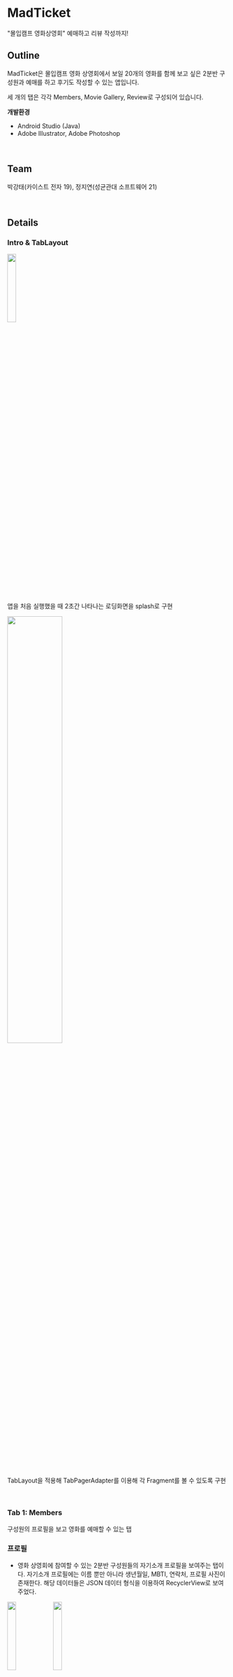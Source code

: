 # MadTicket
"몰입캠프 영화상영회" 예매하고 리뷰 작성까지!

## Outline
MadTicket은 몰입캠프 영화 상영회에서 보일 20개의 영화를 함께 보고 싶은 2분반 구성원과 예매를 하고 후기도 작성할 수 있는 앱입니다.

세 개의 탭은 각각 Members, Movie Gallery, Review로 구성되어 있습니다.

**개발환경**
- Android Studio (Java)
- Adobe Illustrator, Adobe Photoshop  

<br>

## Team
박강태(카이스트 전자 19), 정지연(성균관대 소프트웨어 21)

<br>

## Details

### Intro & TabLayout

<img src = "https://github.com/ParkGangtae/madweek1/assets/51894747/8b251be1-dee4-44d3-9a25-ffe6204b580b.jpg" width = 20% height = 20%>

앱을 처음 실행했을 때 2초간 나타나는 로딩화면을 splash로 구현

<img src = "https://github.com/ParkGangtae/madweek1/assets/51894747/fb8eb347-4b31-49aa-84b1-0346b4d8f0ac.jpg" width = 50% height = 50%>



TabLayout을 적용해 TabPagerAdapter를 이용해 각 Fragment를 볼 수 있도록 구현



<br>



### Tab 1: Members
구성원의 프로필을 보고 영화를 예매할 수 있는 탭

### 프로필

- 영화 상영회에 참여할 수 있는 2분반 구성원들의 자기소개 프로필을 보여주는 탭이다. 자기소개 프로필에는 이름 뿐만 아니라 생년월일, MBTI, 연락처, 프로필 사진이 존재한다.  해당 데이터들은 JSON 데이터 형식을 이용하여 RecyclerView로 보여주었다.


<img src = "https://github.com/ParkGangtae/madweek1/assets/127393132/546981b2-e59f-447d-92f3-a4b68ba39aa6.jpg" width = 20% height = 20% >
<img src = "https://github.com/ParkGangtae/madweek1/assets/127393132/d7be5b1e-9ac8-48e5-9689-779c6a36a0e4" width = 20% height = 20% >
<ima src = "https://github.com/ParkGangtae/madweek1/assets/127393132/3a8c8f91-3f4c-448e-8fc6-d74183615a01" width = 20% height = 20% >

  
  <br>
- 구성원의 프로필을 CardView로 만들었기 때문에 상영회에 참여하고 싶은 구성원들은 예매하기 버튼을 눌러서 각자 영화를 예매할 수 있다.
- 맨 상단에는 SearchView를 추가하여 검색하고 싶은 이름, 생년월일, MBTI, 연락처 중 원하는 텍스트를 입력하고 Submit하면 해당 데이터의 위치로 스크롤이 이동한다. 또한 SearchView의 X 버튼을 누르게 된다면 Tab 1의 최상단으로 이동한다.


<br>
<img src = "https://github.com/ParkGangtae/madweek1/assets/127393132/546981b2-e59f-447d-92f3-a4b68ba39aa6" width = 20% height = 20% >
  <img src = "https://github.com/ParkGangtae/madweek1/assets/127393132/3a8c8f91-3f4c-448e-8fc6-d74183615a01" width = 20% height = 20% >
 

### 예매하기


- 상영회에 참여하고 싶은 2분반 구성원은 본인의 프로필을 검색한 후, 예매하기 버튼을 누를 수 있다.
- 예매창이 뜨기 전까지 로딩 아이콘이 실행된다.
- 예매창에는 영화에 대한 포스터 사진들이 2행에 걸쳐 Horizontal ScrollView로써 나타난다. 또한 포스터 밑으로 영화에 대한 기본적인 정보들이 제공된다. 영화의 이름 및 관람 연령, 장르, 개봉날짜가 표시된다.
- 각 영화 별로 개별 상영관과 상영 시간표들이 존재하고, 각 시간에 따라 이용할 수 있는 좌석과 전체 좌석을 볼 수 있다. 해당 좌석의 수는 데이터베이스와 연결하여 관리하였다. (SQLite)
- 데이터베이스에는 Seat 테이블이 존재하고 테이블에는 id, time_id, seat_id가 존재하며 id가 primary keyd이다. time_id별로 seat_id를 count 하여 상영 시간에 따른 이용 좌석의 갯수를 관리하였다.
<br>


 <img src = "https://github.com/ParkGangtae/madweek1/assets/127393132/82f1b94f-fc9a-424c-958d-e9b4ad60847e" width = 20% height = 20% >
<img src = "https://github.com/ParkGangtae/madweek1/assets/127393132/42b20a25-bb4b-4992-b268-b19b273fa201" width = 20% height = 20% >
<br>

- 원하는 영화와 상영관, 상영 시간을 고른 후 TimeCard를 누르게 되면 TimeCard의 배경 색상이 바뀌게 되며 선택되었음을 알 수 있게 표시해주었다. 그런 후에 예매 확정을 누르게 되면 예매에 성공하였다는 알림창이 뜨게 되고, 모바일 티켓이 발행된다.
- 또한 데이터베이스에 존재하는 해당 영화와 시간의 이용할 수 있는 좌석 갯수가 1씩 감소하게 된다. 예매를 확정한 후 예매창을 다시 들어갔을 때, 이용좌석의 갯수가 줄어든 것을 확인할 수 있다.

  
<br>


<img src = "https://github.com/ParkGangtae/madweek1/assets/127393132/e025c839-ca6d-4df4-ad36-aee616747beb" width = 20% height = 20% >
 <img src = "https://github.com/ParkGangtae/madweek1/assets/127393132/9cd674bd-7e8e-4a6c-822b-a024c247edca" width = 20% height = 20% >
<img src = "https://github.com/ParkGangtae/madweek1/assets/127393132/1dceb910-2b20-440d-9578-7e24f8a25c4b" width = 20% height = 20% >


<br>


<img src = "https://github.com/ParkGangtae/madweek1/assets/127393132/6f663e4c-7983-47d3-ba06-cb49b8ba4cd8" width = 20% height = 20% >
<img src = "https://github.com/ParkGangtae/madweek1/assets/127393132/ae456975-9c99-4e88-aee3-7e00ad85032c" width = 20% height = 20% >
<img src = "https://github.com/ParkGangtae/madweek1/assets/127393132/c3a346fa-69a8-4ea0-8e5e-2d023c258253" width = 20% height = 20% >



- 또한 팝업창 최상단에 위치해있는 X 버튼을 누르면 예매창을 닫을 수 있다.
- 우측 하단에 존재하는 Scroll Down 버튼을 누르면 스크롤이 어디에 있든 창의 최하단으로 자동 스크롤이 되어 예매 확정 버튼을 편리하게 누를 수 있다.

- 또한 팝업창 최상단에 위치해있는 X 버튼을 누르면 예매창을 닫을 수 있다.
- 우측 하단에 존재하는 `ScrollDown` 버튼을 누르면 스크롤이 어디에 있든 창의 최하단으로 자동 스크롤이 되어 예매 확정 버튼을 편리하게 누를 수 있다.


<br>


<img src = "https://github.com/ParkGangtae/madweek1/assets/127393132/e025c839-ca6d-4df4-ad36-aee616747beb" width = 20% height = 20% >
 <img src = "https://github.com/ParkGangtae/madweek1/assets/127393132/9cd674bd-7e8e-4a6c-822b-a024c247edca" width = 20% height = 20% >


<br>

### Tab 2: Movie Gallery
상영작 20개의 포스터와 예고편을 볼 수 있는 탭

<img src = "https://github.com/ParkGangtae/madweek1/assets/51894747/c10569bd-f9d9-4b25-8c5a-541f897aeef0.jpg" width = 20% height = 20%>  

<img src = "https://github.com/ParkGangtae/madweek1/assets/51894747/445774f6-80ec-4489-a651-70e3f53ec944.jpg" width = 20% height = 20%>

LinearLayout (horizontal)에 GridView 2개를 배치해 두 열이 각각 따로 움직일 수 있게 레이아웃 제작

포스터는 3:4 비율로 수정 한 후 앱 컨셉에 맞게 Photoshop을 이용해 편집 과정을 거침

- drawable 폴더에 저장

포스터를 터치하면 DialogView가 나타나 유튜브 영화 예고편이 실행됨

<br>

### Tab 3: Review
영화 리뷰를 작성하고 평균 별점 랭킹을 볼 수 있는 탭

<img src = "https://github.com/ParkGangtae/madweek1/assets/51894747/df2a37de-cb24-4961-bb33-2f0aab3b7708.jpg" width = 20% height = 20%>  

<img src = "https://github.com/ParkGangtae/madweek1/assets/51894747/f849a826-ca16-4f4a-bac5-cb4220f528a2.jpg" width = 20% height = 20%>

RecyclerView를 이용해서 가로 넘겨볼 수 있는 리뷰 모음집과 영화 랭킹을 표시함

- 영화 랭킹은 각 영화에 대한 평균 별점을 소숫점 첫째 자리까지 반올림한 순서대로 나타나고 아직 리뷰가 없는 영화는 표시되지 않음

FloatingActionButton을 이용해서 리뷰를 추가하는 페이지로 넘어가는 버튼 제작

- <리뷰를 작성할 영화를 선택하세요>를 터치하면 RadioButton Dialog가 나타나서 영화를 선택할 수 있고, 텍스트가 해당 영화 제목으로 바뀜
- 리뷰를 작성하지 않으면 <작성> 버튼을 눌러도 반영되지 않음

SQLite Database를 이용해서 해당 영화, 리뷰 내용, 별점, 그리고 각 영화에 대한 평균 별점을 저장함

- 리뷰를 저장하는 Table과 각 영화에 대한 평균 별점이 저장되어 있는 Table 두 개로 나뉨

SwipeRefreshLayout을 적용해 화면을 아래로 당겼을 때 새로고침 하여 최신 리뷰를 반영하도록 함\





apk 파일 링크
https://drive.google.com/file/d/1rC8PnB4uX9irNeDHgLgKrDOQqoZxuM9E/view?usp=drive_link
